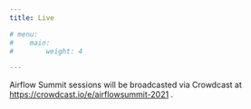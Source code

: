 ```yaml
---
title: Live

# menu:
#    main:
#        weight: 4

---
```


Airflow Summit sessions will be broadcasted via Crowdcast at https://crowdcast.io/e/airflowsummit-2021 . 

